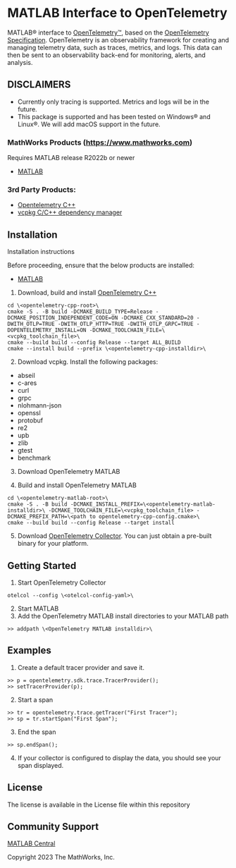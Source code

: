 # MATLAB Interface to OpenTelemetry

MATLAB&reg; interface to [OpenTelemetry&trade;](https://opentelemetry.io/), based on the [OpenTelemetry Specification](https://opentelemetry.io/docs/reference/specification/). OpenTelemetry is an observability framework for creating and managing telemetry data, such as traces, metrics, and logs. This data can then be sent to an observability back-end for monitoring, alerts, and analysis. 

## DISCLAIMERS
- Currently only tracing is supported. Metrics and logs will be in the future.
- This package is supported and has been tested on Windows&reg; and Linux&reg;. We will add macOS support in the future. 

### MathWorks Products (https://www.mathworks.com)

Requires MATLAB release R2022b or newer
- [MATLAB](https://www.mathworks.com/products/matlab.html)

### 3rd Party Products:
- [Opentelemetry C++](https://github.com/open-telemetry/opentelemetry-cpp)
- [vcpkg C/C++ dependency manager](https://vcpkg.io)

## Installation 
Installation instructions

Before proceeding, ensure that the below products are installed:
* [MATLAB](https://www.mathworks.com/products/matlab.html)

1. Download, build and install [OpenTelemetry C++](https://github.com/open-telemetry/opentelemetry-cpp)
```
cd \<opentelemetry-cpp-root>\
cmake -S . -B build -DCMAKE_BUILD_TYPE=Release -DCMAKE_POSITION_INDEPENDENT_CODE=ON -DCMAKE_CXX_STANDARD=20 -DWITH_OTLP=TRUE -DWITH_OTLP_HTTP=TRUE -DWITH_OTLP_GRPC=TRUE -DOPENTELEMETRY_INSTALL=ON -DCMAKE_TOOLCHAIN_FILE=\<vcpkg_toolchain_file>\
cmake --build build --config Release --target ALL_BUILD
cmake --install build --prefix \<opentelemetry-cpp-installdir>\
```
2. Download vcpkg. Install the following packages:
- abseil
- c-ares
- curl
- grpc
- nlohmann-json
- openssl
- protobuf
- re2
- upb
- zlib
- gtest
- benchmark

3. Download OpenTelemetry MATLAB

4. Build and install OpenTelemetry MATLAB
```
cd \<opentelemetry-matlab-root>\
cmake -S . -B build -DCMAKE_INSTALL_PREFIX=\<opentelemetry-matlab-installdir>\ -DCMAKE_TOOLCHAIN_FILE=\<vcpkg_toolchain_file> -DCMAKE_PREFIX_PATH=\<path to opentelemetry-cpp-config.cmake>\
cmake --build build --config Release --target install

```
5. Download [OpenTelemetry Collector](https://github.com/open-telemetry/opentelemetry-collector-releases/releases). You can just obtain a pre-built binary for your platform.

## Getting Started
1. Start OpenTelemetry Collector
```
otelcol --config \<otelcol-config-yaml>\
```
2. Start MATLAB
3. Add the OpenTelemetry MATLAB install directories to your MATLAB path
```
>> addpath \<OpenTelemetry MATLAB installdir>\
```
## Examples
1. Create a default tracer provider and save it.
```
>> p = opentelemetry.sdk.trace.TracerProvider();
>> setTracerProvider(p);
```
2. Start a span
```
>> tr = opentelemetry.trace.getTracer("First Tracer");
>> sp = tr.startSpan("First Span");
```
3. End the span
``` 
>> sp.endSpan();
```
4. If your collector is configured to display the data, you should see your span displayed. 

## License
The license is available in the License file within this repository

## Community Support
[MATLAB Central](https://www.mathworks.com/matlabcentral)

Copyright 2023 The MathWorks, Inc.
